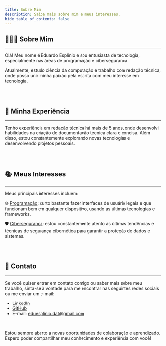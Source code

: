 ```yaml
---
title: Sobre Mim
description: Saiba mais sobre mim e meus interesses.
hide_table_of_contents: false
---
```


## 👨🏼‍💻 Sobre Mim
----

Olá! Meu nome é Eduardo Esplinio e sou entusiasta de tecnologia, especialmente nas áreas de programação e cibersegurança. 

Atualmente, estudo ciência da computação e trabalho com redação técnica, onde posso unir minha paixão pela escrita com meu interesse em tecnologia. 

<br/>
<br/>

## 📝 Minha Experiência
----

Tenho experiência em redação técnica há mais de 5 anos, onde desenvolvi habilidades na criação de documentação técnica clara e concisa. Além disso, estou constantemente explorando novas tecnologias e desenvolvendo projetos pessoais.

<br/>
<br/>

## 📚 Meus Interesses
----

Meus principais interesses incluem:

🌐 [Programação](/docs/explorar/projetos/web): curto bastante fazer interfaces de usuário legais e que funcionam bem em qualquer dispositivo, usando as últimas tecnologias e frameworks.

🛡️ [Cibersegurança](/docs/explorar/cursos/ciberseguranca): estou constantemente atento às últimas tendências e técnicas de segurança cibernética para garantir a proteção de dados e sistemas. 

<br/>
<br/>

## 💬 Contato
----

Se você quiser entrar em contato comigo ou saber mais sobre meu trabalho, sinta-se à vontade para me encontrar nas seguintes redes sociais ou me enviar um e-mail:

- [LinkedIn](https://www.linkedin.com/in/eduardo-esplinio-b16ba3274/)
- [GitHub](https://github.com/eduesplinio)
- E-mail: eduesplinio.dat@gmail.com

<br/>

Estou sempre aberto a novas oportunidades de colaboração e aprendizado. Espero poder compartilhar meu conhecimento e experiência com você!

